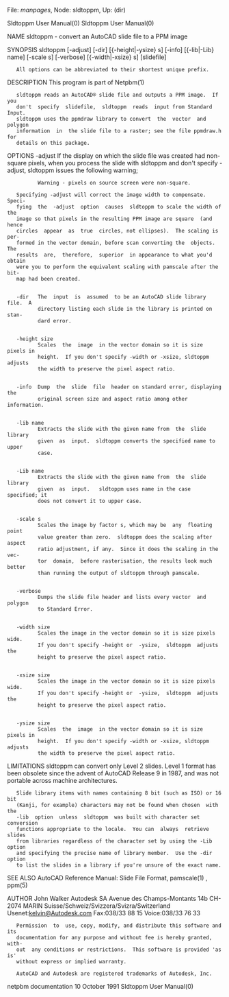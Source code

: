 File: *manpages*,  Node: sldtoppm,  Up: (dir)

Sldtoppm User Manual(0)                                Sldtoppm User Manual(0)



NAME
       sldtoppm - convert an AutoCAD slide file to a PPM image


SYNOPSIS
       sldtoppm  [-adjust]  [-dir]  [{-height|-ysize}  s] [-info] [{-lib|-Lib}
       name] [-scale s] [-verbose] [{-width|-xsize} s] [slidefile]

       All options can be abbreviated to their shortest unique prefix.


DESCRIPTION
       This program is part of Netpbm(1)

       sldtoppm reads an AutoCAD® slide file and outputs a PPM image.  If  you
       don't  specify  slidefile,  sldtoppm  reads  input from Standard Input.
       sldtoppm uses the ppmdraw library to convert  the  vector  and  polygon
       information  in  the slide file to a raster; see the file ppmdraw.h for
       details on this package.


OPTIONS
       -adjust
              If the display on which the slide  file  was  created  had  non-
              square  pixels,  when  you  process  the slide with sldtoppm and
              don't specify -adjust, sldtoppm issues the following warning;

              Warning - pixels on source screen were non-square.

       Specifying -adjust will correct the image width to compensate.   Speci-
       fying  the  -adjust  option  causes  sldtoppm to scale the width of the
       image so that pixels in the resulting PPM image are square  (and  hence
       circles  appear  as  true  circles, not ellipses).  The scaling is per-
       formed in the vector domain, before scan converting the  objects.   The
       results  are,  therefore,  superior  in appearance to what you'd obtain
       were you to perform the equivalent scaling with pamscale after the bit-
       map had been created.


       -dir   The  input  is  assumed  to be an AutoCAD slide library file.  A
              directory listing each slide in the library is printed on  stan-
              dard error.


       -height size
              Scales  the  image  in the vector domain so it is size pixels in
              height.  If you don't specify -width or -xsize, sldtoppm adjusts
              the width to preserve the pixel aspect ratio.


       -info  Dump  the  slide  file  header on standard error, displaying the
              original screen size and aspect ratio among other information.


       -lib name
              Extracts the slide with the given name from  the  slide  library
              given  as  input.  sldtoppm converts the specified name to upper
              case.


       -Lib name
              Extracts the slide with the given name from  the  slide  library
              given  as  input.   sldtoppm uses name in the case specified; it
              does not convert it to upper case.


       -scale s
              Scales the image by factor s, which may be  any  floating  point
              value greater than zero.  sldtoppm does the scaling after aspect
              ratio adjustment, if any.  Since it does the scaling in the vec-
              tor  domain,  before rasterisation, the results look much better
              than running the output of sldtoppm through pamscale.


       -verbose
              Dumps the slide file header and lists every vector  and  polygon
              to Standard Error.


       -width size
              Scales the image in the vector domain so it is size pixels wide.
              If you don't specify -height or  -ysize,  sldtoppm  adjusts  the
              height to preserve the pixel aspect ratio.


       -xsize size
              Scales the image in the vector domain so it is size pixels wide.
              If you don't specify -height or  -ysize,  sldtoppm  adjusts  the
              height to preserve the pixel aspect ratio.


       -ysize size
              Scales  the  image  in the vector domain so it is size pixels in
              height.  If you don't specify -width or -xsize, sldtoppm adjusts
              the width to preserve the pixel aspect ratio.




LIMITATIONS
       sldtoppm  can  convert  only  Level  2 slides.  Level 1 format has been
       obsolete since the advent of AutoCAD Release 9 in  1987,  and  was  not
       portable across machine architectures.

       Slide library items with names containing 8 bit (such as ISO) or 16 bit
       (Kanji, for example) characters may not be found when chosen  with  the
       -lib  option  unless  sldtoppm  was built with character set conversion
       functions appropriate to the locale.  You can  always  retrieve  slides
       from libraries regardless of the character set by using the -Lib option
       and specifying the precise name of library member.  Use the -dir option
       to list the slides in a library if you're unsure of the exact name.


SEE ALSO
       AutoCAD Reference Manual: Slide File Format, pamscale(1) , ppm(5)



AUTHOR
       John Walker
       Autodesk SA
       Avenue des Champs-Montants 14b
       CH-2074 MARIN
       Suisse/Schweiz/Svizzera/Svizra/Switzerland
           Usenet:kelvin@Autodesk.com
           Fax:038/33 88 15
           Voice:038/33 76 33

       Permission  to  use, copy, modify, and distribute this software and its
       documentation for any purpose and without fee is hereby granted,  with-
       out  any conditions or restrictions.  This software is provided 'as is'
       without express or implied warranty.

       AutoCAD and Autodesk are registered trademarks of Autodesk, Inc.



netpbm documentation            10 October 1991        Sldtoppm User Manual(0)
